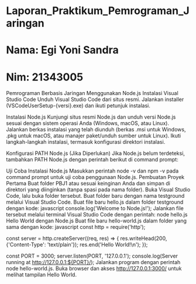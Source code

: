 # Laporan_Praktikum_Pemrograman_Jaringan
# Nama: Egi Yoni Sandra
# Nim: 21343005

Pemrograman Berbasis Jaringan Menggunakan Node.js
Instalasi Visual Studio Code
Unduh Visual Studio Code dari situs resmi.
Jalankan installer (VSCodeUserSetup-{versi}.exe) dan ikuti petunjuk instalasi.


Instalasi Node.js
Kunjungi situs resmi Node.js dan unduh versi Node.js sesuai dengan sistem operasi Anda (Windows, macOS, atau Linux).
Jalankan berkas instalasi yang telah diunduh (berkas .msi untuk Windows, .pkg untuk macOS, atau manajer paket/unduh sumber untuk Linux).
Ikuti langkah-langkah instalasi, termasuk konfigurasi direktori instalasi.


Konfigurasi PATH Node.js (Jika Diperlukan)
Jika Node.js belum terdeteksi, tambahkan PATH Node.js dengan perintah berikut di command prompt:

Uji Coba Instalasi Node.js
Masukkan perintah node -v dan npm -v pada command prompt untuk uji coba penggunaan Node.js.
Pembuatan Proyek Pertama
Buat folder PBJ1 atau sesuai keinginan Anda dan simpan di direktori yang diinginkan (tanpa spasi pada nama folder).
Buka Visual Studio Code, lalu buka folder tersebut.
Buat folder baru dengan nama testground melalui Visual Studio Code.
Buat file baru hello.js dalam folder testground dengan kode:
javascript
console.log('Welcome to Node.js!');
Jalankan file tersebut melalui terminal Visual Studio Code dengan perintah:
node hello.js
Hello World dengan Node.js
Buat file baru hello-world.js dalam folder yang sama dengan kode:
javascript
const http = require('http');

const server = http.createServer((req, res) => {
  res.writeHead(200, {'Content-Type': 'text/plain'});
  res.end('Hello World!\n');
});

const PORT = 3000;
server.listen(PORT, '127.0.0.1');
console.log(Server running at http://127.0.0.1:${PORT}/);
Jalankan program dengan perintah node hello-world.js.
Buka browser dan akses http://127.0.0.1:3000/ untuk melihat tampilan Hello World.
